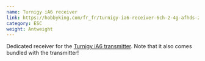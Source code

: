 ```yaml
---
name: Turnigy iA6 receiver
link: https://hobbyking.com/fr_fr/turnigy-ia6-receiver-6ch-2-4g-afhds-2a-receiver.html
category: ESC
weight: Antweight
---
```

Dedicated receiver for the [Turnigy iA6 transmitter](#turnigy-i6-tx). Note that it also comes bundled with the transmitter!
